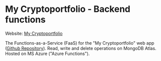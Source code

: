 # My Cryptoportfolio - Backend functions
Website: [My Cryptoportfolio](https://rene78.github.io/My-Cryptoportfolio/)

The Functions-as-a-Service (FaaS) for the "My Cryptoportfolio" web app ([Github Repository](https://github.com/rene78/My-Cryptoportfolio)). Read, write and delete operations on MongoDB Atlas. Hosted on MS Azure ("Azure Functions").
